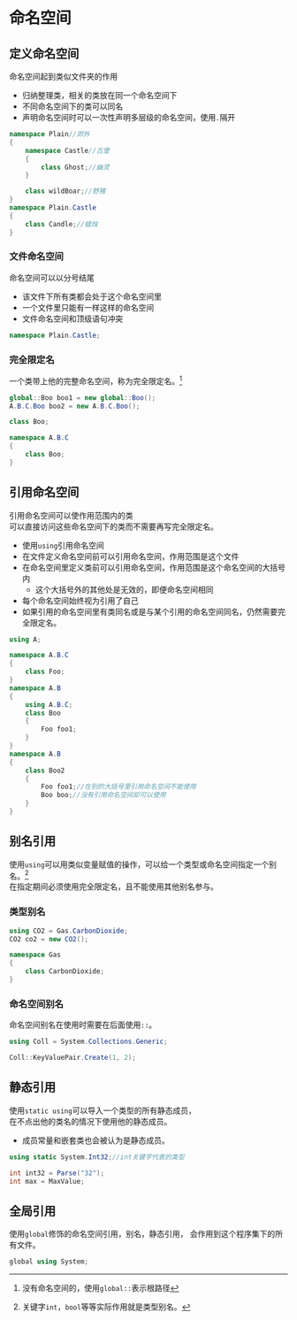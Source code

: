 ﻿# 命名空间

## 定义命名空间

命名空间起到类似文件夹的作用

- 归纳整理类，相关的类放在同一个命名空间下
- 不同命名空间下的类可以同名
- 声明命名空间时可以一次性声明多层级的命名空间，使用`.`隔开

```csharp
namespace Plain//郊外
{
	namespace Castle//古堡
	{
		class Ghost;//幽灵
	}

	class wildBoar;//野猪
}
namespace Plain.Castle
{
	class Candle;//蜡烛
}
```

### 文件命名空间

命名空间可以以分号结尾

- 该文件下所有类都会处于这个命名空间里
- 一个文件里只能有一样这样的命名空间
- 文件命名空间和顶级语句冲突

```csharp
namespace Plain.Castle;
```

### 完全限定名

一个类带上他的完整命名空间，称为完全限定名。[^global]

[^global]:没有命名空间的，使用`global::`表示根路径

```csharp
global::Boo boo1 = new global::Boo();
A.B.C.Boo boo2 = new A.B.C.Boo();

class Boo;

namespace A.B.C
{
	class Boo;
}
```

## 引用命名空间

引用命名空间可以使作用范围内的类  
可以直接访问这些命名空间下的类而不需要再写完全限定名。

- 使用`using`引用命名空间
- 在文件定义命名空间前可以引用命名空间，作用范围是这个文件
- 在命名空间里定义类前可以引用命名空间，作用范围是这个命名空间的大括号内
    - 这个大括号外的其他处是无效的，即便命名空间相同
- 每个命名空间始终视为引用了自己
- 如果引用的命名空间里有类同名或是与某个引用的命名空间同名，仍然需要完全限定名。

```csharp
using A;

namespace A.B.C
{
	class Foo;
}
namespace A.B
{
	using A.B.C;
	class Boo
	{
		Foo foo1;
	}
}
namespace A.B
{
	class Boo2
	{
		Foo foo1;//在别的大括号里引用命名空间不能使用
		Boo boo;//没有引用命名空间却可以使用
	}
}
``` 

## 别名引用

使用`using`可以用类似变量赋值的操作，可以给一个类型或命名空间指定一个别名。[^基本类型关键字]  
在指定期间必须使用完全限定名，且不能使用其他别名参与。

[^基本类型关键字]:关键字`int`，`bool`等等实际作用就是类型别名。

### 类型别名

```csharp
using CO2 = Gas.CarbonDioxide;
CO2 co2 = new CO2();

namespace Gas
{
	class CarbonDioxide;
}
```

### 命名空间别名

命名空间别名在使用时需要在后面使用`::`。

```csharp
using Coll = System.Collections.Generic;

Coll::KeyValuePair.Create(1, 2);
```

## 静态引用

使用`static using`可以导入一个类型的所有静态成员，  
在不点出他的类名的情况下使用他的静态成员。

- 成员常量和嵌套类也会被认为是静态成员。

```csharp
using static System.Int32;//int关键字代表的类型

int int32 = Parse("32");
int max = MaxValue;
```

## 全局引用

使用`global`修饰的命名空间引用，别名，静态引用，
会作用到这个程序集下的所有文件。

```csharp
global using System;
```